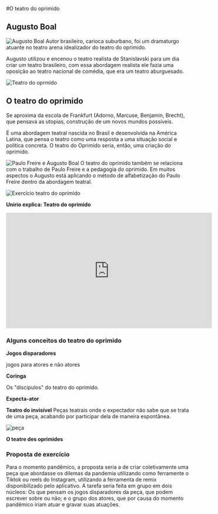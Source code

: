 #O teatro do oprimido

## Augusto Boal  
![Augusto Boal](https://external-content.duckduckgo.com/iu/?u=http%3A%2F%2Fwww.miguelarcanjoprado.com%2Fwp-content%2Fuploads%2F2015%2F09%2Faugusto-boal-teatro-do-oprimido-paris-1975.jpg&f=1&nofb=1)
Autor brasileiro, carioca suburbano, foi um dramaturgo atuante no teatro arena idealizador do teatro do oprimido. 

Augusto utilizou e encenou o teatro realista de Stanislavski para um dia criar um teatro brasileiro, com essa abordagem realista ele fazia uma oposição ao teatro nacional de comédia, que era um teatro aburguesado.

![Teatro do oprmido](https://external-content.duckduckgo.com/iu/?u=https%3A%2F%2Fcdn.shopk.it%2Fusercontent%2Fsnob%2Fmedia%2Fimages%2F4448a65-teatro-do-oprimido_augusto-boal.jpg&f=1&nofb=1)

## O teatro do oprimido
  
Se aproxima da escola de Frankfurt (Adorno, Marcuse, Benjamin, Brecht), que pensava as utopias, construção de um novos mundos possíveis. 

É uma abordagem teatral nascida no Brasil e desenvolvida na América Latina, que pensa o teatro como uma resposta a uma situação social e política concreta. O teatro do Oprimido seria, então, uma criação do oprimido.

![Paulo Freire e Augusto Boal](https://external-content.duckduckgo.com/iu/?u=https%3A%2F%2Ftse3.mm.bing.net%2Fth%3Fid%3DOIP.6WHQ1tSYKLmmOAEqW2RVAQHaEW%26pid%3DApi&f=1)
O teatro do oprimido também se relaciona com o trabalho de Paulo Freire e a pedagogia do oprimido. Em muitos aspectos o Augusto está aplicando o método de alfabetização do Paulo Freire dentro da abordagem teatral.

![Exercício teatro do oprimido](https://external-content.duckduckgo.com/iu/?u=https%3A%2F%2Ftse2.mm.bing.net%2Fth%3Fid%3DOIP.XrsZSt8T3o7ST0cJaJII7AHaEK%26pid%3DApi&f=1)
  
**Unirio explica: Teatro do oprimido**

<iframe width="560" height="315" src="https://www.youtube.com/embed/UT4m6Mnvpfo" title="YouTube video player" frameborder="0" allow="accelerometer; autoplay; clipboard-write; encrypted-media; gyroscope; picture-in-picture" allowfullscreen></iframe>


### Alguns conceitos do teatro do oprimido

**Jogos disparadores**

jogos para atores e não atores

**Coringa**

Os "discipulos" do teatro do oprimido.

**Expecta-ator**

**Teatro do invisível**
Peças teatrais onde o expectador não sabe que se trata de uma peça, acabando por participar dela de maneira espontânea.

![peça](https://external-content.duckduckgo.com/iu/?u=https%3A%2F%2Fi.ytimg.com%2Fvi%2FDgzlPw8lU6Y%2Fmaxresdefault.jpg&f=1&nofb=1)
 

**O teatre des oprimides**

### Proposta de exercício

Para o momento pandêmico, a proposta seria a de criar coletivamente uma peça que abordasse os dilemas da pandemia utilizando como ferramente o Tiktok ou reels do Instagram, utilizando a ferramenta de remix disponibilizado pelo aplicativo. A tarefa seria feita em grupo em dois núcleos: Os que pensam os jogos disparadores da peça, que podem escrever sobre ou não; e o grupo dos atores, que por causa do momento pandêmico iriam atuar e gravar suas atuações.  
